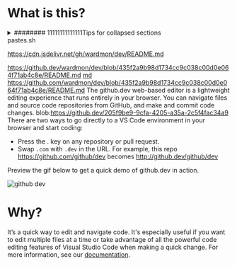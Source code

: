 # What is this?
<details>

<summary> ######## 11111111111111Tips for collapsed sections</summary>

### You can add a header

You can add text within a collapsed section. 

You can add an image or a code block, too.

```ruby
   puts "Hello World"
```
<details>
<summary>###### aaaaaaaaaaaTips for collapsed sections</summary>
### You can add a header
aaaaaaaaaaaaa
</details>
<details>
<summary>###### bbbbbbbbbbb for collapsed sections</summary>
### You can add a header
bbbbbbbbbbbbbbbbb
</details>
<details>
<summary>cccccccccccccc for collapsed sections</summary>
### You can add a header
ccccccccccccc
</details>
<details>
<summary>ddddddddddddddddd for collapsed sections</summary>
### You can add a header
dddddddddddddd
</details>
<details>
<summary>eeeeeeeeeeeeeee for collapsed sections</summary>
### You can add a header
eeeeeeeeeeeeeeeeee
</details>
</details>
pastes.sh

https://cdn.jsdelivr.net/gh/wardmon/dev/README.md

https://github.dev/wardmon/dev/blob/435f2a9b98d1734cc9c038c00d0e064f71ab4c8e/README.md
[md](https://github.com/wardmon/dev/blob/435f2a9b98d1734cc9c038c00d0e064f71ab4c8e/README.md)
https://github.com/wardmon/dev/blob/435f2a9b98d1734cc9c038c00d0e064f71ab4c8e/README.md
The github.dev web-based editor is a lightweight editing experience that runs entirely in your browser. You can navigate files and source code repositories from GitHub, and make and commit code changes.
blob:https://github.dev/205f9be9-9cfa-4205-a35a-2c5f4fac34a9
There are two ways to go directly to a VS Code environment in your browser and start coding:

* Press the . key on any repository or pull request.
* Swap `.com` with `.dev` in the URL. For example, this repo https://github.com/github/dev becomes http://github.dev/github/dev

Preview the gif below to get a quick demo of github.dev in action.

![github dev](https://user-images.githubusercontent.com/856858/130119109-4769f2d7-9027-4bc4-a38c-10f297499e8f.gif)

# Why?
It’s a quick way to edit and navigate code. It's especially useful if you want to edit multiple files at a time or take advantage of all the powerful code editing features of Visual Studio Code when making a quick change. For more information, see our [documentation](https://github.co/codespaces-editor-help).
